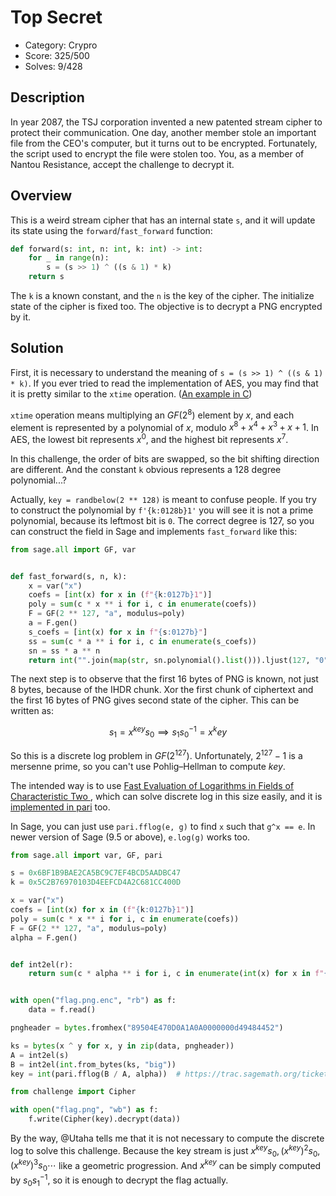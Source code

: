 # Top Secret

* Category: Crypro
* Score: 325/500
* Solves: 9/428

## Description

In year 2087, the TSJ corporation invented a new patented stream cipher to protect their communication. One day, another member stole an important file from the CEO's computer, but it turns out to be encrypted. Fortunately, the script used to encrypt the file were stolen too. You, as a member of Nantou Resistance, accept the challenge to decrypt it.

## Overview

This is a weird stream cipher that has an internal state `s`, and it will update its state using the `forward`/`fast_forward` function:

```python
def forward(s: int, n: int, k: int) -> int:
    for _ in range(n):
        s = (s >> 1) ^ ((s & 1) * k)
    return s
```

The `k` is a known constant, and the `n` is the key of the cipher. The initialize state of the cipher is fixed too. The objective is to decrypt a PNG encrypted by it.

## Solution

First, it is necessary to understand the meaning of `s = (s >> 1) ^ ((s & 1) * k)`. If you ever tried to read the implementation of AES, you may find that it is pretty similar to the `xtime` operation. ([An example in C](https://github.com/kokke/tiny-AES-c/blob/f06ac37fc31dfdaca2e0d9bec83f90d5663c319b/aes.c#L294))

`xtime` operation means multiplying an $GF(2^8)$ element by $x$, and each element is represented by a polynomial of $x$, modulo $x^8+x^4+x^3+x+1$. In AES, the lowest bit represents $x^0$, and the highest bit represents $x^7$.

In this challenge, the order of bits are swapped, so the bit shifting direction are different. And the constant `k` obvious represents a 128 degree polynomial...?

Actually, `key = randbelow(2 ** 128)` is meant to confuse people. If you try to construct the polynomial by `f'{k:0128b}1'` you will see it is not a prime polynomial, because its leftmost bit is `0`. The correct degree is 127, so you can construct the field in Sage and implements `fast_forward` like this:

```python
from sage.all import GF, var


def fast_forward(s, n, k):
    x = var("x")
    coefs = [int(x) for x in (f"{k:0127b}1")]
    poly = sum(c * x ** i for i, c in enumerate(coefs))
    F = GF(2 ** 127, "a", modulus=poly)
    a = F.gen()
    s_coefs = [int(x) for x in f"{s:0127b}"]
    ss = sum(c * a ** i for i, c in enumerate(s_coefs))
    sn = ss * a ** n
    return int("".join(map(str, sn.polynomial().list())).ljust(127, "0"), 2)
```

The next step is to observe that the first 16 bytes of PNG is known, not just 8 bytes, because of the IHDR chunk. Xor the first chunk of ciphertext and the first 16 bytes of PNG gives second state of the cipher. This can be written as:

$$
s_1 = x^{key} s_0 \implies s_1 s_0^{-1} = x^key
$$

So this is a discrete log problem in $GF(2^{127})$. Unfortunately, $2^{127}-1$ is a mersenne prime, so you can't use Pohlig–Hellman to compute $key$.

The intended way is to use [Fast Evaluation of Logarithms in Fields of Characteristic Two ](https://pages.cs.wisc.edu/~cs812-1/coppersmith.pdf), which can solve discrete log in this size easily, and it is [implemented in pari](https://pari.math.u-bordeaux.fr/dochtml/html/Arithmetic_functions.html#fflog) too.

In Sage, you can just use `pari.fflog(e, g)` to find `x` such that `g^x == e`. In newer version of Sage (9.5 or above), `e.log(g)` works too.

```python
from sage.all import var, GF, pari

s = 0x6BF1B9BAE2CA5BC9C7EF4BCD5AADBC47
k = 0x5C2B76970103D4EEFCD4A2C681CC400D

x = var("x")
coefs = [int(x) for x in (f"{k:0127b}1")]
poly = sum(c * x ** i for i, c in enumerate(coefs))
F = GF(2 ** 127, "a", modulus=poly)
alpha = F.gen()


def int2el(r):
    return sum(c * alpha ** i for i, c in enumerate(int(x) for x in f"{r:0127b}"))


with open("flag.png.enc", "rb") as f:
    data = f.read()

pngheader = bytes.fromhex("89504E470D0A1A0A0000000d49484452")

ks = bytes(x ^ y for x, y in zip(data, pngheader))
A = int2el(s)
B = int2el(int.from_bytes(ks, "big"))
key = int(pari.fflog(B / A, alpha))  # https://trac.sagemath.org/ticket/32842

from challenge import Cipher

with open("flag.png", "wb") as f:
    f.write(Cipher(key).decrypt(data))
```

By the way, @Utaha tells me that it is not necessary to compute the discrete log to solve this challenge. Because the key stream is just $x^{key}s_0, (x^{key})^2 s_0, (x^{key})^3 s_0 \cdots$ like a geometric progression. And $x^{key}$ can be simply computed by $s_0 s_1^{-1}$, so it is enough to decrypt the flag actually.
